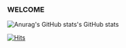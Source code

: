 ### WELCOME

![Anurag's GitHub stats's GitHub stats](https://github-readme-stats.vercel.app/api?username=GOYA&show_icons=true&theme=solarized-light)

[![Hits](https://hits.seeyoufarm.com/api/count/incr/badge.svg?url=https%3A%2F%2Fgithub.com%2Fgjbae1212%2Fhit-counter&count_bg=%2379C83D&title_bg=%23080DF1&icon=&icon_color=%23E7E7E7&title=hits&edge_flat=false)](https://hits.seeyoufarm.com)
